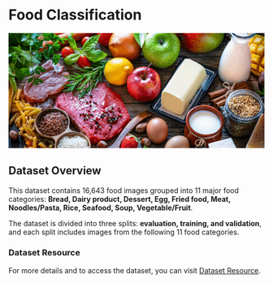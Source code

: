 # Food Classification

![Food Groups](images/food-groups.png)

## Dataset Overview

This dataset contains 16,643 food images grouped into 11 major food categories: **Bread, Dairy product, Dessert, Egg, Fried food, Meat, Noodles/Pasta, Rice, Seafood, Soup, Vegetable/Fruit**.

The dataset is divided into three splits: **evaluation, training, and validation**, and each split includes images from the following 11 food categories.

### Dataset Resource

For more details and to access the dataset, you can visit [Dataset Resource](https://www.kaggle.com/datasets/trolukovich/food11-image-dataset/data).
